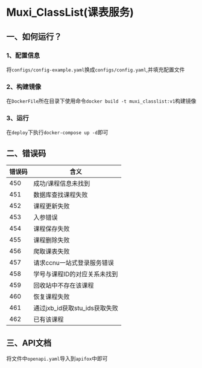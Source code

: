 # Muxi_ClassList(课表服务)

## 一、如何运行？

### 1、配置信息

将`configs/config-example.yaml`换成`configs/config.yaml`,并填充配置文件
### 2、构建镜像
在`DockerFile`所在目录下使用命令`docker build -t muxi_classlist:v1`构建镜像
### 3、运行
在`deploy`下执行`docker-compose up -d`即可



## 二、错误码

| 错误码 | 含义                         |
|-----| ---------------------------- |
| 450 | 成功/课程信息未找到          |
| 451 | 数据库查找课程失败           |
| 452 | 课程更新失败                 |
| 453 | 入参错误                     |
| 454 | 课程保存失败                 |
| 455 | 课程删除失败                 |
| 456 | 爬取课表失败                 |
| 457 | 请求ccnu一站式登录服务错误   |
| 458 | 学号与课程ID的对应关系未找到 |
| 459 |回收站中不存在该课程|
| 460 |恢复课程失败|
|461|通过jxb_id获取stu_ids获取失败|
|462|已有该课程|
## 三、API文档

将文件中`openapi.yaml`导入到`apifox`中即可